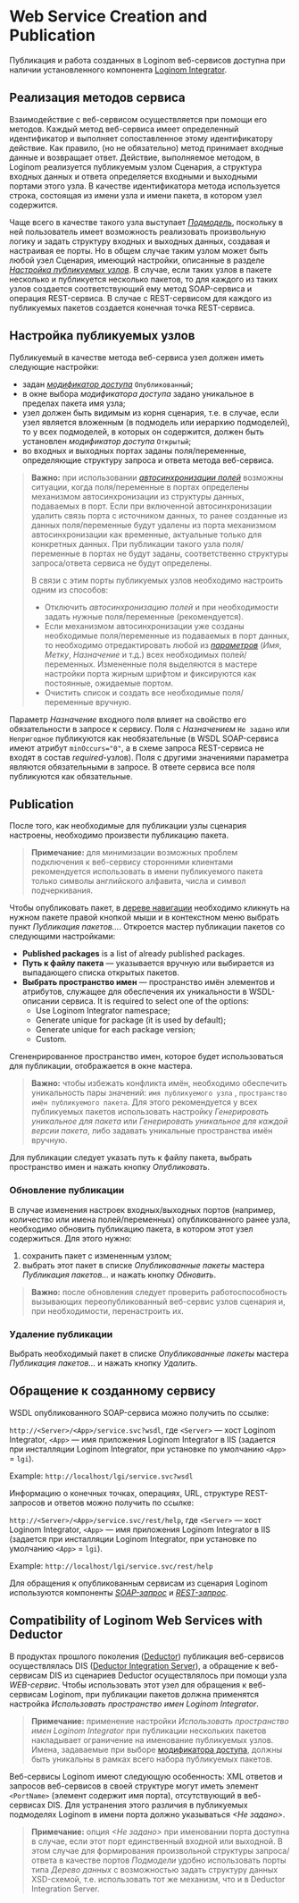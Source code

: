 # Web Service Creation and Publication

Публикация и работа созданных в Loginom веб-сервисов доступна при наличии установленного компонента [Loginom Integrator](https://loginom.ru/platform/pricing#component-integrator).

## Реализация методов сервиса

Взаимодействие с веб-сервисом осуществляется при помощи его методов. Каждый метод веб-сервиса имеет определенный идентификатор и выполняет сопоставленное этому идентификатору действие. Как правило, (но не обязательно)
метод принимает входные данные и возвращает ответ. Действие, выполняемое методом, в Loginom реализуется публикуемым узлом Сценария, а структура входных данных и ответа определяется входными и выходными портами этого узла. В качестве идентификатора метода используется строка, состоящая из имени узла и имени пакета, в котором узел содержится.

Чаще всего в качестве такого узла выступает *[Подмодель](../../processors/control/submodel.md)*, поскольку в ней пользователь имеет возможность реализовать произвольную логику и задать структуру входных и выходных данных, создавая и настраивая ее порты. Но в общем случае таким узлом может быть любой узел Сценария, имеющий настройки, описанные в разделе *[Настройка публикуемых узлов](#nastroyka-publikuemykh-uzlov)*. В случае, если таких узлов в пакете несколько и публикуется несколько пакетов, то для каждого из таких узлов создается соответствующий ему метод SOAP-сервиса и операция REST-сервиса. В случае с REST-сервисом для каждого из публикуемых пакетов создается конечная точка REST-сервиса.

## Настройка публикуемых узлов

Публикуемый в качестве метода веб-сервиса узел должен иметь следующие настройки:

* задан *[модификатор доступа](../../scenario/access-modifier.md)* `Опубликованный`;
* в окне выбора *модификатора доступа* задано уникальное в пределах пакета имя узла;
* узел должен быть видимым из корня сценария, т.е. в случае, если узел является вложенным (в подмодель или иерархию подмоделей), то у всех подмоделей, в которых он содержится, должен быть установлен *модификатор доступа* `Открытый`;
* во входных и выходных портах заданы поля/переменные, определяющие структуру запроса и ответа метода веб-сервиса.

> **Важно:** при использовании *[автосинхронизации полей](../../scenario/ports/field-synchronization.md)* возможны ситуации, когда поля/переменные в портах определены механизмом автосинхронизации из структуры данных, подаваемых в порт. Если при включенной автосинхронизации удалить связь порта с источником данных, то ранее созданные из данных поля/переменные будут удалены из порта механизмом автосинхронизации как временные, актуальные только для конкретных данных. При публикации такого узла поля/переменные в портах не будут заданы, соответственно структуры запроса/ответа сервиса не будут определены.
>
> В связи с этим порты публикуемых узлов необходимо настроить одним из способов:
> * Отключить *автосинхронизацию полей* и при необходимости задать нужные поля/переменные (рекомендуется).
> * Если механизмом автосинхронизации уже созданы необходимые поля/переменные из подаваемых в порт данных, то необходимо отредактировать любой из *[параметров](../../processors/transformation/fields-parameters.md)* (*Имя*, *Метку*, *Назначение* и т.д.) всех необходимых полей/переменных. Измененные поля выделяются в мастере настройки порта жирным шрифтом и фиксируются как постоянные, ожидаемые портом.
> * Очистить список и создать все необходимые поля/переменные вручную.

Параметр *Назначение* входного поля влияет на свойство его обязательности в запросе к сервису. Поля с *Назначением* `Не задано` или `Непригодное` публикуются как необязательные (в WSDL SOAP-сервиса имеют атрибут `minOccurs="0"`, а в схеме запроса REST-сервиса не входят в состав *required*-узлов). Поля с другими значениями параметра являются обязательными в запросе. В ответе сервиса все поля публикуются как обязательные.

## Publication

После того, как необходимые для публикации узлы сценария настроены, необходимо произвести публикацию пакета.

> **Примечание:** для минимизации возможных проблем подключения к веб-сервису сторонними клиентами рекомендуется использовать в имени публикуемого пакета только символы английского алфавита, числа и символ подчеркивания.

Чтобы опубликовать пакет, в [дереве навигации](../../interface/main-menu.md#navigatsiya) необходимо кликнуть на нужном пакете правой кнопкой мыши и в контекстном меню выбрать пункт *Публикация пакетов…*. Откроется мастер публикации пакетов со следующими настройками:

* **Published packages** is a list of already published packages.
* **Путь к файлу пакета** — указывается вручную или выбирается из выпадающего списка открытых пакетов.
* **Выбрать пространство имен** — пространство имён элементов и атрибутов, служащее для обеспечения их уникальности в WSDL-описании сервиса. It is required to select one of the options:
   * Use Loginom Integrator namespace;
   * Generate unique for package (it is used by default);
   * Generate unique for each package version;
   * Custom.

Сгененрированное пространство имен, которое будет использоваться для публикации, отображается в окне мастера.

> **Важно:** чтобы избежать конфликта имён, необходимо обеспечить уникальность пары значений:  `имя публикуемого узла` , `пространство имён публикуемого пакета`. Для этого рекомендуется у всех публикуемых пакетов использовать настройку *Генерировать уникальное для пакета* или *Генерировать уникальное для каждой версии пакета*, либо задавать уникальные пространства имён вручную.

Для публикации следует указать путь к файлу пакета, выбрать пространство имен и нажать кнопку *Опубликовать*.

### Обновление публикации

В случае изменения настроек входных/выходных портов (например, количество или имена полей/переменных) опубликованного ранее узла, необходимо обновить публикацию пакета, в котором этот узел содержиться. Для этого нужно:

1. сохранить пакет с измененным узлом;
2. выбрать этот пакет в списке *Опубликованные пакеты* мастера *Публикация пакетов…* и нажать кнопку *Обновить*.

> **Важно:** после обновления следует проверить работоспособность вызывающих переопубликованный веб-сервис узлов сценария и, при необходимости, перенастроить их.

### Удаление публикации

Выбрать необходимый пакет в списке *Опубликованные пакеты* мастера *Публикация пакетов…* и нажать кнопку *Удалить*.

## Обращение к созданному сервису

WSDL опубликованного SOAP-сервиса можно получить по ссылке:

`http://<Server>/<App>/service.svc?wsdl`, где `<Server>` — хост Loginom Integrator, `<App>` — имя приложения Loginom Integrator в IIS (задается при инсталляции Loginom Integrator, при установке по умолчанию `<App>` = `lgi`).

Example: `http://localhost/lgi/service.svc?wsdl`

Информацию о конечных точках, операциях, URL, структуре REST-запросов и ответов можно получить по ссылке:

`http://<Server>/<App>/service.svc/rest/help`, где `<Server>` — хост Loginom Integrator, `<App>` — имя приложения Loginom Integrator в IIS (задается при инсталляции Loginom Integrator, при установке по умолчанию `<App>` = `lgi`).

Example: `http://localhost/lgi/service.svc/rest/help`

Для обращения к опубликованным сервисам из сценария Loginom используются компоненты [*SOAP-запрос*](../../processors/integration/soap-request.md) и [*REST-запрос*](../../processors/integration/rest-request.md).

## Compatibility of Loginom Web Services with Deductor

В продуктах прошлого поколения ([Deductor](https://basegroup.ru/deductor/description)) публикация веб-сервисов осуществлялась DIS ([Deductor Integration Server](https://basegroup.ru/deductor/components/integration-server)), а обращение к веб-сервисам DIS из сценариев Deductor осуществлялось при помощи узла *WEB-сервис*. Чтобы использовать этот узел для обращения к веб-сервисам Loginom, при публикации пакетов должна применятся настройка *Использовать пространство имен Loginom Integrator*.

> **Примечание:** применение настройки *Использовать пространство имен Loginom Integrator* при публикации нескольких пакетов накладывает ограничение на именование публикуемых узлов. Имена, задаваемые при выборе [модификатора доступа](../../scenario/access-modifier.md), должны быть уникальны в рамках всего набора публикуемых пакетов.

Веб-сервисы Loginom имеют следующую особенность: XML ответов и запросов веб-сервисов в своей структуре могут иметь элемент `<PortName>` (элемент содержит имя порта), отсутствующий в веб-сервисах DIS. Для устранения этого различия в публикуемых подмоделях Loginom в имени порта должно указываться *<Не задано>*.

> **Примечание:** опция *<Не задано>* при именовании порта доступна в случае, если этот порт единственный входной или выходной. В этом случае для формирования произвольной структуры запроса/ответа в качестве портов *Подмодели* удобно использовать порты типа *Дерево данных* с возможностью задать структуру данных XSD-схемой, т.е. использовать тот же механизм, что и в Deductor Integration Server.